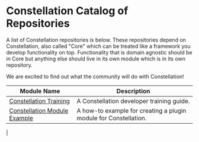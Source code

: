 # Constellation Catalog of Repositories

A list of Constellation repositories is below. These repositories depend on 
Constellation, also called "Core" which can be treated like a framework you 
develop functionality on top. Functionality that is domain agnostic should be 
in Core but anything else should live in its own module which is in its own 
repository.

We are excited to find out what the community will do with Constellation!

| Module Name                                                                                       | Description                                                      |
|---------------------------------------------------------------------------------------------------|------------------------------------------------------------------|
| [Constellation Training](https://github.com/constellation-app/constellation-training)             | A Constellation developer training guide.                        |
| [Constellation Module Example](https://github.com/constellation-app/constellation-module-example) | A how-to example for creating a plugin module for Constellation. |
|     